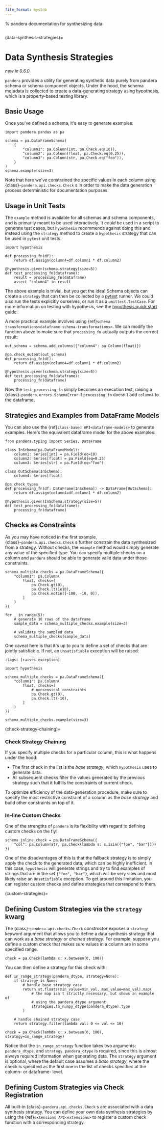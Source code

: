 ```yaml
---
file_format: mystnb
---
```


% pandera documentation for synthesizing data

```{currentmodule} pandera
```

(data-synthesis-strategies)=

# Data Synthesis Strategies

*new in 0.6.0*

`pandera` provides a utility for generating synthetic data purely from
pandera schema or schema component objects. Under the hood, the schema metadata
is collected to create a data-generating strategy using
[hypothesis](https://hypothesis.readthedocs.io/en/latest/), which is a
property-based testing library.

## Basic Usage

Once you've defined a schema, it's easy to generate examples:

```{code-cell} python
import pandera.pandas as pa

schema = pa.DataFrameSchema(
    {
        "column1": pa.Column(int, pa.Check.eq(10)),
        "column2": pa.Column(float, pa.Check.eq(0.25)),
        "column3": pa.Column(str, pa.Check.eq("foo")),
    }
)
schema.example(size=3)
```

Note that here we've constrained the specific values in each column using
{class}`~pandera.api.checks.Check` s  in order to make the data generation process
deterministic for documentation purposes.

## Usage in Unit Tests

The `example` method is available for all schemas and schema components, and
is primarily meant to be used interactively. It *could* be used in a script to
generate test cases, but `hypothesis` recommends against doing this and
instead using the `strategy` method to create a `hypothesis` strategy
that can be used in `pytest` unit tests.

```{code-cell} python
import hypothesis

def processing_fn(df):
    return df.assign(column4=df.column1 * df.column2)

@hypothesis.given(schema.strategy(size=5))
def test_processing_fn(dataframe):
    result = processing_fn(dataframe)
    assert "column4" in result
```

The above example is trivial, but you get the idea! Schema objects can create
a `strategy` that can then be collected by a [pytest](https://docs.pytest.org/en/latest/)
runner. We could also run the tests explicitly ourselves, or run it as a
`unittest.TestCase`. For more information on testing with hypothesis, see the
[hypothesis quick start guide](https://hypothesis.readthedocs.io/en/latest/quickstart.html#running-tests).

A more practical example involves using
{ref}`schema transformations<dataframe-schema-transformations>`. We can modify
the function above to make sure that `processing_fn` actually outputs the
correct result:

```{code-cell} python
out_schema = schema.add_columns({"column4": pa.Column(float)})

@pa.check_output(out_schema)
def processing_fn(df):
    return df.assign(column4=df.column1 * df.column2)

@hypothesis.given(schema.strategy(size=5))
def test_processing_fn(dataframe):
    processing_fn(dataframe)
```

Now the `test_processing_fn` simply becomes an execution test, raising a
{class}`~pandera.errors.SchemaError` if `processing_fn` doesn't add
`column4` to the dataframe.

## Strategies and Examples from DataFrame Models

You can also use the {ref}`class-based API<dataframe-models>` to generate examples.
Here's the equivalent dataframe model for the above examples:

```{code-cell} python
from pandera.typing import Series, DataFrame

class InSchema(pa.DataFrameModel):
    column1: Series[int] = pa.Field(eq=10)
    column2: Series[float] = pa.Field(eq=0.25)
    column3: Series[str] = pa.Field(eq="foo")

class OutSchema(InSchema):
    column4: Series[float]

@pa.check_types
def processing_fn(df: DataFrame[InSchema]) -> DataFrame[OutSchema]:
    return df.assign(column4=df.column1 * df.column2)

@hypothesis.given(InSchema.strategy(size=5))
def test_processing_fn(dataframe):
    processing_fn(dataframe)
```

## Checks as Constraints

As you may have noticed in the first example, {class}`~pandera.api.checks.Check` s
further constrain the data synthesized from a strategy. Without checks, the
`example` method would simply generate any value of the specified type. You
can specify multiple checks on a column and `pandera` should be able to
generate valid data under those constraints.

```{code-cell} python
schema_multiple_checks = pa.DataFrameSchema({
    "column1": pa.Column(
        float, checks=[
            pa.Check.gt(0),
            pa.Check.lt(1e10),
            pa.Check.notin([-100, -10, 0]),
        ]
    )
})

for _ in range(5):
    # generate 10 rows of the dataframe
    sample_data = schema_multiple_checks.example(size=3)

    # validate the sampled data
    schema_multiple_checks(sample_data)
```

One caveat here is that it's up to you to define a set of checks that are
jointly satisfiable. If not, an `Unsatisfiable` exception will be raised:

```{code-cell} python
:tags: [raises-exception]

import hypothesis

schema_multiple_checks = pa.DataFrameSchema({
    "column1": pa.Column(
        float, checks=[
            # nonsensical constraints
            pa.Check.gt(0),
            pa.Check.lt(-10),
        ]
    )
})

schema_multiple_checks.example(size=3)
```

(check-strategy-chaining)=

### Check Strategy Chaining

If you specify multiple checks for a particular column, this is what happens
under the hood:

- The first check in the list is the *base strategy*, which `hypothesis`
  uses to generate data.
- All subsequent checks filter the values generated by the previous strategy
  such that it fulfills the constraints of current check.

To optimize efficiency of the data-generation procedure, make sure to specify
the most restrictive constraint of a column as the *base strategy* and build
other constraints on top of it.

### In-line Custom Checks

One of the strengths of `pandera` is its flexibility with regard to defining
custom checks on the fly:

```{code-cell} python
schema_inline_check = pa.DataFrameSchema({
    "col": pa.Column(str, pa.Check(lambda s: s.isin({"foo", "bar"})))
})
```

One of the disadvantages of this is that the fallback strategy is to simply
apply the check to the generated data, which can be highly inefficient. In this
case, `hypothesis` will generate strings and try to find examples of strings
that are in the set `{"foo", "bar"}`, which will be very slow and most likely
raise an `Unsatisfiable` exception. To get around this limitation, you can
register custom checks and define strategies that correspond to them.

(custom-strategies)=

## Defining Custom Strategies via the `strategy` kwarg

The {class}`~pandera.api.checks.Check` constructor exposes a `strategy`
keyword argument that allows you to define a data synthesis strategy that can
work as a *base strategy* or *chained strategy*. For example, suppose you define
a custom check that makes sure values in a column are in some specified range.

```{code-cell} python
check = pa.Check(lambda x: x.between(0, 100))
```

You can then define a strategy for this check with:

```{code-cell} python
def in_range_strategy(pandera_dtype, strategy=None):
    if strategy is None:
        # handle base strategy case
        return st.floats(min_value=min_val, max_value=max_val).map(
            # the map isn't strictly necessary, but shows an example of
            # using the pandera_dtype argument
            strategies.to_numpy_dtype(pandera_dtype).type
        )

    # handle chained strategy case
    return strategy.filter(lambda val: 0 <= val <= 10)

check = pa.Check(lambda x: x.between(0, 100), strategy=in_range_strategy)
```

Notice that the `in_range_strategy` function takes two arguments: `pandera_dtype`,
and `strategy`. `pandera_dtype` is required, since this is almost always
required information when generating data. The `strategy` argument is optional,
where the default case assumes a *base strategy*, where the check is specified
as the first one in the list of checks specified at the column- or dataframe- level.

## Defining Custom Strategies via Check Registration

All built-in {class}`~pandera.api.checks.Check` s are associated with a data
synthesis strategy. You can define your own data synthesis strategies by using
the {ref}`extensions API<extensions>` to register a custom check function with
a corresponding strategy.
